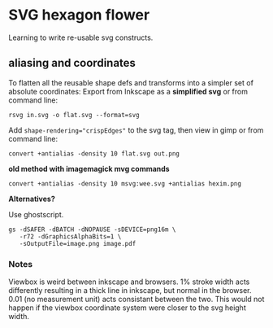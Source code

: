 SVG hexagon flower
==================

Learning to write re-usable svg constructs.


aliasing and coordinates
------------------------

To flatten all the reusable shape defs and transforms into a simpler set of absolute coordinates: Export from Inkscape as a **simplified svg** or from command line:

    rsvg in.svg -o flat.svg --format=svg

Add `shape-rendering="crispEdges"` to the svg tag, then view in gimp or from command line:

    convert +antialias -density 10 flat.svg out.png

**old method with imagemagick mvg commands**

    convert +antialias -density 10 msvg:wee.svg +antialias hexim.png

**Alternatives?**

Use ghostscript.

    gs -dSAFER -dBATCH -dNOPAUSE -sDEVICE=png16m \
       -r72 -dGraphicsAlphaBits=1 \
       -sOutputFile=image.png image.pdf

### Notes

Viewbox is weird between inkscape and browsers. 1% stroke width acts differently resulting in a thick line in inkscape, but normal in the browser. 0.01 (no measurement unit) acts consistant between the two. This would not happen if the viewbox coordinate system were closer to the svg height width.
